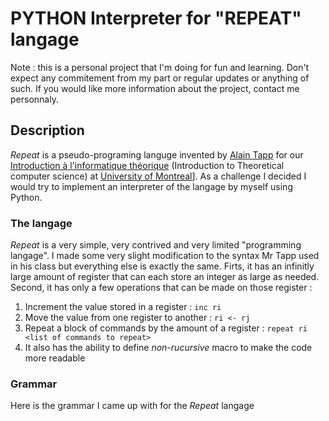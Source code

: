 # PYTHON Interpreter for "REPEAT" langage

Note : this is a personal project that I'm doing for fun and learning. Don't expect any commitement from my part or regular updates or anything of such. If you would like more information about the project, contact me personnaly.

## Description

*Repeat* is a pseudo-programing languge invented by [Alain Tapp][alain tapp] for our 
[Introduction à l'informatique théorique][info theo] (Introduction to Theoretical computer science) at [University of Montreal][udem]]. As a challenge I decided I would try to implement an interpreter of the langage by myself using Python.

### The langage
*Repeat* is a very simple, very contrived and very limited "programming langage". I made some very slight modification to the syntax Mr Tapp used in his class but everything else is exactly the same. Firts, it has an infinitly large amount of register that can each store an integer as large as needed. Second, it has only a few operations that can be made on those register : 

1. Increment the value stored in a register : `inc ri`
2. Move the value from one register to another : `ri <- rj` 
3. Repeat a block of commands by the amount of a register : `repeat ri <list of commands to repeat>`
4. It also has the ability to define *non-rucursive* macro to make the code more readable

### Grammar
Here is the grammar I came up with for the *Repeat* langage






[info theo]: https://sites.google.com/site/dirotappift2105/
[alain tapp]: http://diro.umontreal.ca/repertoire-departement/vue/tapp-alain/
[udem]: http://www.umontreal.ca/